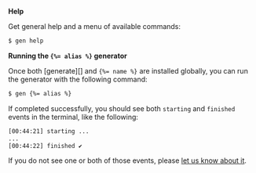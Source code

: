 **Help**

Get general help and a menu of available commands:

```sh
$ gen help
```

**Running the `{%= alias %}` generator**

Once both [generate][] and `{%= name %}` are installed globally, you can run the generator with the following command:

```sh
$ gen {%= alias %}
```

If completed successfully, you should see both `starting` and `finished` events in the terminal, like the following:

```sh
[00:44:21] starting ...
...
[00:44:22] finished ✔
```

If you do not see one or both of those events, please [let us know about it](../../issues).
